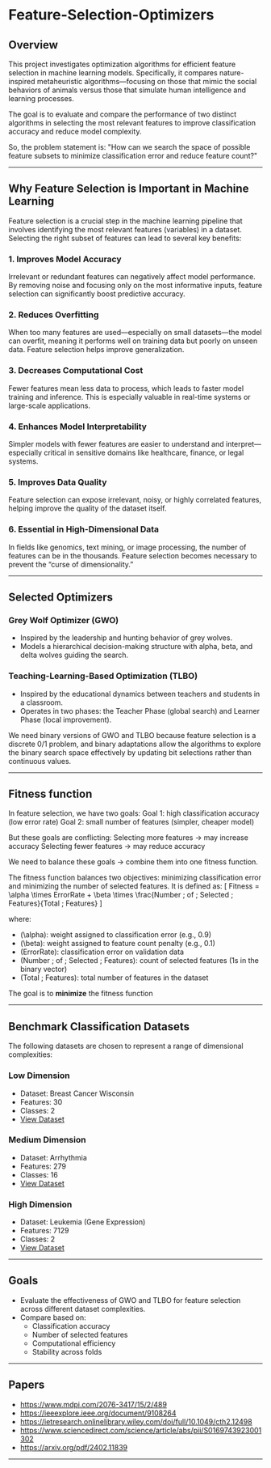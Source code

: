 # Feature-Selection-Optimizers

## Overview
This project investigates optimization algorithms for efficient feature selection in machine learning models. Specifically, it compares nature-inspired metaheuristic algorithms—focusing on those that mimic the social behaviors of animals versus those that simulate human intelligence and learning processes.

The goal is to evaluate and compare the performance of two distinct algorithms in selecting the most relevant features to improve classification accuracy and reduce model complexity.

So, the problem statement is: "How can we search the space of possible feature subsets to minimize classification error and reduce feature count?"

---

## Why Feature Selection is Important in Machine Learning

Feature selection is a crucial step in the machine learning pipeline that involves identifying the most relevant features (variables) in a dataset. Selecting the right subset of features can lead to several key benefits:

### 1. Improves Model Accuracy
Irrelevant or redundant features can negatively affect model performance. By removing noise and focusing only on the most informative inputs, feature selection can significantly boost predictive accuracy.

### 2. Reduces Overfitting
When too many features are used—especially on small datasets—the model can overfit, meaning it performs well on training data but poorly on unseen data. Feature selection helps improve generalization.

### 3. Decreases Computational Cost
Fewer features mean less data to process, which leads to faster model training and inference. This is especially valuable in real-time systems or large-scale applications.

### 4. Enhances Model Interpretability
Simpler models with fewer features are easier to understand and interpret—especially critical in sensitive domains like healthcare, finance, or legal systems.

### 5. Improves Data Quality
Feature selection can expose irrelevant, noisy, or highly correlated features, helping improve the quality of the dataset itself.

### 6. Essential in High-Dimensional Data
In fields like genomics, text mining, or image processing, the number of features can be in the thousands. Feature selection becomes necessary to prevent the “curse of dimensionality.”

---

## Selected Optimizers

### Grey Wolf Optimizer (GWO)
- Inspired by the leadership and hunting behavior of grey wolves.
- Models a hierarchical decision-making structure with alpha, beta, and delta wolves guiding the search.

### Teaching-Learning-Based Optimization (TLBO)
- Inspired by the educational dynamics between teachers and students in a classroom.
- Operates in two phases: the Teacher Phase (global search) and Learner Phase (local improvement).

We need binary versions of GWO and TLBO because feature selection is a discrete 0/1 problem, and binary adaptations allow the algorithms to explore the binary search space effectively by updating bit selections rather than continuous values.

---

## Fitness function

In feature selection, we have two goals:
Goal 1: high classification accuracy (low error rate)
Goal 2: small number of features (simpler, cheaper model)

But these goals are conflicting:
Selecting more features → may increase accuracy
Selecting fewer features → may reduce accuracy

We need to balance these goals → combine them into one fitness function.

The fitness function balances two objectives: minimizing classification error and minimizing the number of selected features. It is defined as:
\[
Fitness = \alpha \times ErrorRate + \beta \times \frac{Number \; of \; Selected \; Features}{Total \; Features}
\]

where:
- \(\alpha\): weight assigned to classification error (e.g., 0.9)
- \(\beta\): weight assigned to feature count penalty (e.g., 0.1)
- \(ErrorRate\): classification error on validation data
- \(Number \; of \; Selected \; Features\): count of selected features (1s in the binary vector)
- \(Total \; Features\): total number of features in the dataset

The goal is to **minimize** the fitness function

---

## Benchmark Classification Datasets

The following datasets are chosen to represent a range of dimensional complexities:

### Low Dimension
- Dataset: Breast Cancer Wisconsin  
- Features: 30  
- Classes: 2  
- [View Dataset](https://archive.ics.uci.edu/dataset/17/breast+cancer+wisconsin+diagnostic)

### Medium Dimension
- Dataset: Arrhythmia  
- Features: 279  
- Classes: 16  
- [View Dataset](https://archive.ics.uci.edu/dataset/5/arrhythmia)

### High Dimension
- Dataset: Leukemia (Gene Expression)  
- Features: 7129  
- Classes: 2  
- [View Dataset](https://www.ncbi.nlm.nih.gov/geo/query/acc.cgi?acc=GSE9476)

---

## Goals
- Evaluate the effectiveness of GWO and TLBO for feature selection across different dataset complexities.
- Compare based on:
  - Classification accuracy
  - Number of selected features
  - Computational efficiency
  - Stability across folds

---

## Papers
- https://www.mdpi.com/2076-3417/15/2/489
- https://ieeexplore.ieee.org/document/9108264
- https://ietresearch.onlinelibrary.wiley.com/doi/full/10.1049/cth2.12498
- https://www.sciencedirect.com/science/article/abs/pii/S0169743923001302
- https://arxiv.org/pdf/2402.11839 
---
